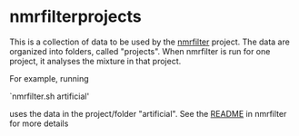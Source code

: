 # nmrfilterprojects

This is a collection of data to be used by the [nmrfilter](https://github.com/stefhk3/nmrfilter) project. The data are organized into folders, called "projects". When nmrfilter is run for one project, it analyses the mixture in that project.

For example, running

`nmrfilter.sh artificial'

uses the data in the project/folder "artificial". See the [README](https://github.com/stefhk3/nmrfilter/blob/master/README.md) in nmrfilter for more details
